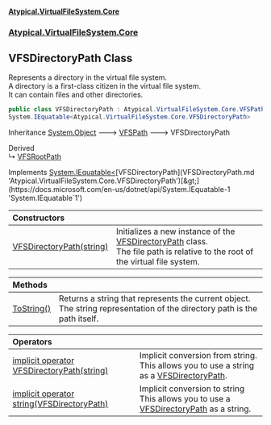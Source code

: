#### [Atypical.VirtualFileSystem.Core](VirtualFileSystem.md 'VirtualFileSystem')
### [Atypical.VirtualFileSystem.Core](VirtualFileSystem.md#Atypical.VirtualFileSystem.Core 'Atypical.VirtualFileSystem.Core')

## VFSDirectoryPath Class

Represents a directory in the virtual file system.  
A directory is a first-class citizen in the virtual file system.  
It can contain files and other directories.

```csharp
public class VFSDirectoryPath : Atypical.VirtualFileSystem.Core.VFSPath,
System.IEquatable<Atypical.VirtualFileSystem.Core.VFSDirectoryPath>
```

Inheritance [System.Object](https://docs.microsoft.com/en-us/dotnet/api/System.Object 'System.Object') &#129106; [VFSPath](VFSPath.md 'Atypical.VirtualFileSystem.Core.VFSPath') &#129106; VFSDirectoryPath

Derived  
&#8627; [VFSRootPath](VFSRootPath.md 'Atypical.VirtualFileSystem.Core.VFSRootPath')

Implements [System.IEquatable&lt;](https://docs.microsoft.com/en-us/dotnet/api/System.IEquatable-1 'System.IEquatable`1')[VFSDirectoryPath](VFSDirectoryPath.md 'Atypical.VirtualFileSystem.Core.VFSDirectoryPath')[&gt;](https://docs.microsoft.com/en-us/dotnet/api/System.IEquatable-1 'System.IEquatable`1')

| Constructors | |
| :--- | :--- |
| [VFSDirectoryPath(string)](VFSDirectoryPath.VFSDirectoryPath(string).md 'Atypical.VirtualFileSystem.Core.VFSDirectoryPath.VFSDirectoryPath(string)') | Initializes a new instance of the [VFSDirectoryPath](VFSDirectoryPath.md 'Atypical.VirtualFileSystem.Core.VFSDirectoryPath') class.<br/>The file path is relative to the root of the virtual file system. |

| Methods | |
| :--- | :--- |
| [ToString()](VFSDirectoryPath.ToString().md 'Atypical.VirtualFileSystem.Core.VFSDirectoryPath.ToString()') | Returns a string that represents the current object.<br/>The string representation of the directory path is the path itself. |

| Operators | |
| :--- | :--- |
| [implicit operator VFSDirectoryPath(string)](VFSDirectoryPath.implicitoperatorVFSDirectoryPath(string).md 'Atypical.VirtualFileSystem.Core.VFSDirectoryPath.op_Implicit Atypical.VirtualFileSystem.Core.VFSDirectoryPath(string)') | Implicit conversion from string.<br/>This allows you to use a string as a [VFSDirectoryPath](VFSDirectoryPath.md 'Atypical.VirtualFileSystem.Core.VFSDirectoryPath'). |
| [implicit operator string(VFSDirectoryPath)](VFSDirectoryPath.implicitoperatorstring(VFSDirectoryPath).md 'Atypical.VirtualFileSystem.Core.VFSDirectoryPath.op_Implicit string(Atypical.VirtualFileSystem.Core.VFSDirectoryPath)') | Implicit conversion to string<br/>This allows you to use a [VFSDirectoryPath](VFSDirectoryPath.md 'Atypical.VirtualFileSystem.Core.VFSDirectoryPath') as a string. |
